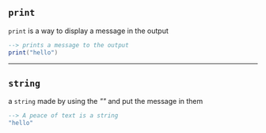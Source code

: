 ## `print`
`print` is a way to display a message in the output
```lua
--> prints a message to the output
print("hello")
```
***
## `string`
a `string` made by using the *""* and put the message in them
```lua
--> A peace of text is a string
"hello"
```
